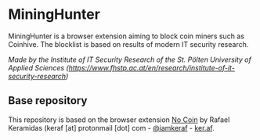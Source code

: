 # MiningHunter
MiningHunter is a browser extension aiming to block coin miners such as Coinhive. The blocklist is based on results of modern IT security research.

*Made by the Institute of IT Security Research of the St. Pölten University of Applied Sciences (https://www.fhstp.ac.at/en/research/institute-of-it-security-research)*

## Base repository
This repository is based on the browser extension [No Coin](https://github.com/keraf/NoCoin) by Rafael Keramidas (keraf [at] protonmail [dot] com - [@iamkeraf](https://www.twitter.com/iamkeraf) - [ker.af](https://ker.af/).
